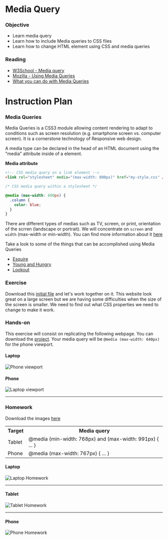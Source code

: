 # Media Query

### Objective

* Learn media query
* Learn how to include Media queries to CSS files
* Learn how to change HTML element using CSS and media queries

### Reading

* [W3School - Media query](http://www.w3schools.com/cssref/css3_pr_mediaquery.asp)
* [Mozilla - Using Media Queries](https://developer.mozilla.org/en-US/docs/Web/CSS/Media_Queries/Using_media_queries)
* [What you can do with Media Queries](http://mediaqueri.es/)

# Instruction Plan

### Media Queries

Media Queries is a CSS3 module allowing content rendering to adapt to conditions such as screen resolution (e.g. smartphone screen vs. computer screen). It is a cornerstone technology of Responsive web design.

A media type can be declared in the head of an HTML document using the "media" attribute inside of a <link> element. 

**Media attribute**

```html
<!-- CSS media query on a link element -->
<link rel="stylesheet" media="(max-width: 800px)" href="my-style.css" />
```

```css
/* CSS media query within a stylesheet */

@media (max-width: 600px) {
  .column {
    color: blue;
  }
}
```

There are different types of medias such as TV, screen, or print, orientation of the scrren (landscape or portrait). We will concentrate on `screen` and `width` (max-width or min-width). You can find more information about it [here](http://cssmediaqueries.com/what-are-css-media-queries.html)

Take a look to some of the things that can be accomplished using Media Queries

* [Esquire](http://www.esquire.co.uk)
* [Young and Hungry](http://youngandhungry.co/)
* [Lookout](https://www.lookout.com/)

### Exercise

Download this [initial file](https://github.com/AustinCodingAcademy/HTMLIntroductory/raw/master/archives/11/exercise/enemy.zip) and let's work together on it. This website look great on a large screen but we are having some difficulties when the size of the screen is smaller. We need to find out what CSS properties we need to change to make it work.

### Hands-on

This exercise will consist on replicating the following webpage. You can download the [project](https://github.com/AustinCodingAcademy/HTMLIntroductory/raw/master/archives/11/exercise/change.zip). Your media query will be `@media (max-width: 640px)` for the phone viewport.

#### Laptop

![Phone viewport](../images/11/laptop.jpg)

#### Phone

![Laptop viewport](../images/11/phone.jpg)

---

### Homework

Download the images [here](https://github.com/AustinCodingAcademy/HTMLIntroductory/raw/master/archives/11/homework/images.zip)

<table>
    <tr>
        <th>Target</th>
        <th>Media query</th>
    </tr>
    <tr>
        <td>Tablet</td>
        <td>@media (min-width: 768px) and (max-width: 991px) { ... }</td>
    </tr>
    <tr>
        <td>Phone</td>
        <td>@media (max-width: 767px) { ... }</td>
    </tr>
</table>

#### Laptop

![Laptop Homework](../images/11/homework-laptop.jpg)

---

#### Tablet

![Tablet Homework](../images/11/homework-tablet.jpg)

---

#### Phone
![Phone Homework](../images/11/homework-phone.jpg)
